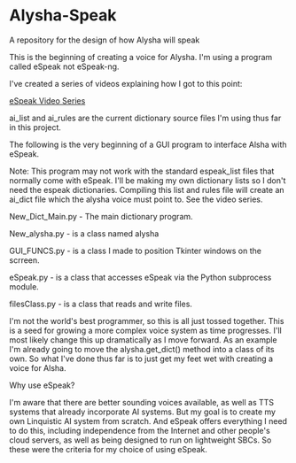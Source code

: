# Alysha-Speak
A repository for the design of how Alysha will speak

This is the beginning of creating a voice for Alysha.  I'm using a program called eSpeak not eSpeak-ng.

I've created a series of videos explaining how I got to this point:

<a href="https://www.youtube.com/watch?v=stMPWkRvTSA&list=PLB1qG5ujfHrVv4ZkesiNN8jBPwi1Udpit">eSpeak Video Series</a>

ai_list and ai_rules are the current dictionary source files I'm using thus far in this project.

The following is the very beginning of a GUI program to interface Alsha with eSpeak. 

Note: This program may not work with the standard espeak_list files that normally come with eSpeak.  I'll be making my own dictionary lists so I don't need the espeak dictionaries.   Compiling this list and rules file will create an ai_dict file which the alysha voice must point to.  See the video series.

New_Dict_Main.py - The main dictionary program.

New_alysha.py - is a class named alysha

GUI_FUNCS.py - is a class I made to position Tkinter windows on the scrreen.

eSpeak.py - is a class that accesses eSpeak via the Python subprocess module.

filesClass.py - is a class that reads and write files. 

I'm not the world's best programmer, so this is all just tossed together.   This is a seed for growing a more complex voice system as time progresses.   I'll most likely change this up dramatically as I move forward.   As an example I'm already going to move the alysha.get_dict() method into a class of its own.  So what I've done thus far is to just get my feet wet with creating a voice for Alsha. 

Why use eSpeak?

I'm aware that there are better sounding voices available, as well as TTS systems that already incorporate AI systems.  But my goal is to create my own Linquistic AI system from scratch.  And eSpeak offers everything I need to do this, including independence from the Internet and other people's cloud servers, as well as being designed to run on lightweight SBCs.  So these were the criteria for my choice of using eSpeak. 



